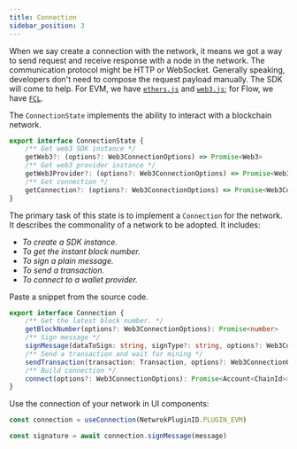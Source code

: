 ```yaml
---
title: Connection
sidebar_position: 3
---
```


When we say create a connection with the network, it means we got a way to send request and receive response with a node in the network. The communication protocol might be HTTP or WebSocket. Generally speaking, developers don't need to compose the request payload manually. The SDK will come to help. For EVM, we have [`ethers.js`](https://docs.ethers.io/v5/) and [`web3.js`](https://web3js.readthedocs.io/); for Flow, we have [`FCL`](https://docs.onflow.org/fcl/).

The `ConnectionState` implements the ability to interact with a blockchain network.

```ts
export interface ConnectionState {
    /** Get web3 SDK instance */
    getWeb3?: (options?: Web3ConnectionOptions) => Promise<Web3>
    /** Get web3 provider instance */
    getWeb3Provider?: (options?: Web3ConnectionOptions) => Promise<Web3Provider>
    /** Get connection */
    getConnection?: (options?: Web3ConnectionOptions) => Promise<Web3Connection>
}
```

The primary task of this state is to implement a `Connection` for the network. It describes the commonality of a network to be adopted. It includes:

+ _To create a SDK instance._
+ _To get the instant block number._
+ _To sign a plain message._
+ _To send a transaction._
+ _To connect to a wallet provider._

Paste a snippet from the source code.

```ts
export interface Connection {
    /** Get the latest block number. */
    getBlockNumber(options?: Web3ConnectionOptions): Promise<number>
    /** Sign message */
    signMessage(dataToSign: string, signType?: string, options?: Web3ConnectionOptions): Promise<Signature>
    /** Send a transaction and wait for mining */
    sendTransaction(transaction: Transaction, options?: Web3ConnectionOptions): Promise<string>
    /** Build connection */
    connect(options?: Web3ConnectionOptions): Promise<Account<ChainId>>
}
```

Use the connection of your network in UI components:

```ts
const connection = useConnection(NetwrokPluginID.PLUGIN_EVM)

const signature = await connection.signMessage(message)
```
